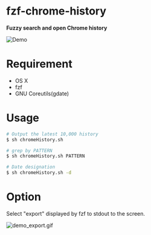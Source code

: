 # fzf-chrome-history

**Fuzzy search and open Chrome history**

![Demo](https://user-images.githubusercontent.com/17779386/56350061-dc7bc180-6204-11e9-84cc-11f0cf919426.gif)

# Requirement

- OS X
- fzf
- GNU Coreutils(gdate)

# Usage

```sh
# Output the latest 10,000 history
$ sh chromeHistory.sh

# grep by PATTERN
$ sh chromeHistory.sh PATTERN

# Date designation
$ sh chromeHistory.sh -d
```

# Option

Select "export" displayed by fzf to stdout to the screen.

![demo_export.gif](https://user-images.githubusercontent.com/17779386/56843356-6a793b80-68da-11e9-84fa-d0d24e63f92f.gif)
